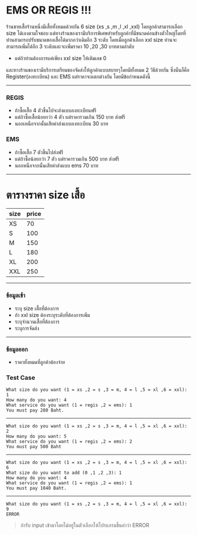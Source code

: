 
# EMS OR REGIS !!!
ร้านขายเสื้อร้านหนึ่งมีเสื้อทั้งหมดด้วยกัน 6 size (xs ,s ,m ,l ,xl ,xxl) โดยลูกค้าสามารถเลือก size ได้เองตามใจชอบ แต่ทางร้านของเรามีบริการพิเศษสำหรับลูกค้าที่มีขนาดค่อนข้างตัวใหญ่โดยที่ท่านสามารถปรับขนาดของเสื้อได้มากกว่าเดิมอีก 3 ระดับ โดยเมื่อลูกค้าเลือก xxl size ท่านจะสามารถเพิ่มได้อีก 3 ระดับและจะเพิ่มราคา 10 ,20 ,30 บาทตามลำดับ
- แต่ถ้าท่านต้องการแค่เพียง xxl size ให้เติมเลข 0

และทางร้านของเรามีบริการเตรียมของจัดส่งให้ลูกค้าแบบสบายๆโดยมีทั้งหมด 2 วิธีด้วยกัน ซึ่งนั่นก็คือ Register(ลงทะเบียน) และ EMS แต่ราคาจะแตกต่างกัน โดยมีข้อกำหนดดังนี้
****
### REGIS
- ถ้าซื้อเสื้อ 4 ตัวขึ้นไปจะส่งแบบลงทะเบียนฟรี
- แต่ถ้าซื้อเสื้อน้อยกว่า 4 ตัว แต่ราคารวมเกิน 150 บาท ส่งฟรี
- นอกเหนือจากนั้นเสียค่าส่งแบบลงทะเบียน 30 บาท

### EMS
- ถ้าซื้อเสื้อ 7 ตัวขึ้นไปส่งฟรี
- แต่ถ้าซื้อน้อยกว่า 7 ตัว แต่ราคารวมเกิน 500 บาท ส่งฟรี
- นอกหนือจากนั้นเสียค่าส่งแบบ ems 70 บาท
***
# ตารางราคา size เสื้อ

|size|price|
|--|--|
| XS | 70 |
| S | 100
| M | 150
| L | 180
| XL | 200
| XXL | 250

***
### ข้อมูลเข้า
- ระบุ size เสื้อที่ต้องการ
- ถ้า xxl size ต้องระบุระดับที่ต้องการเพิ่ม
- ระบุจำนวนเสื้อที่ต้องการ
- ระบุการจัดส่ง
- ------

### ข้อมูลออก
- ราคาทั้งหมดที่ลูกค้าต้องจ่าย

### Test Case
```
What size do you want (1 = xs ,2 = s ,3 = m, 4 = l ,5 = xl ,6 = xxl): 1
How many do you want: 4
What service do you want (1 = regis ,2 = ems): 1
You must pay 280 Baht.
```
___
```
What size do you want (1 = xs ,2 = s ,3 = m, 4 = l ,5 = xl ,6 = xxl): 2
How many do you want: 5
What service do you want (1 = regis ,2 = ems): 2
You must pay 500 Baht
```
---
```
What size do you want (1 = xs ,2 = s ,3 = m, 4 = l ,5 = xl ,6 = xxl): 6
What size do you want to add (0 ,1 ,2 ,3): 1
How many do you want: 4
What service do you want (1 = regis ,2 = ems): 1
You must pay 1040 Baht.
```
---
```
What size do you want (1 = xs ,2 = s ,3 = m, 4 = l ,5 = xl ,6 = xxl): 9
ERROR
```
> ถ้ารับ input เข้ามาโดยไม่อยู่ในตัวเลือกให้โปรแกรมขึ้นคำว่า ERROR
